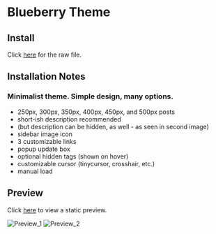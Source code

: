 # Blueberry Theme
## Install
Click [here](http://raw.githubusercontent.com/chynu/tumblr-themes/master/themes/blueberry/index.html) for the raw file.

## Installation Notes

### Minimalist theme. Simple design, many options.
 - 250px, 300px, 350px, 400px, 450px, and 500px posts
 - short-ish description recommended
 - (but description can be hidden, as well - as seen in second image)
 - sidebar image icon
 - 3 customizable links
 - popup update box
 - optional hidden tags (shown on hover)
 - customizable cursor (tinycursor, crosshair, etc.)
 - manual load

## Preview
Click [here](http://htmlpreview.github.io/?https://github.com/chynu/tumblr-themes/blob/master/themes/blueberry/preview.html) to view a static preview.

![Preview_1](http://68.media.tumblr.com/33e93cf0b6d82216765780a4c3767fc6/tumblr_nyemp03G2s1uwmg08o1_1280.png)
![Preview_2](http://68.media.tumblr.com/c7b8ed9bb21ce906516fa2d62e94499e/tumblr_nyemp03G2s1uwmg08o2_1280.png)
